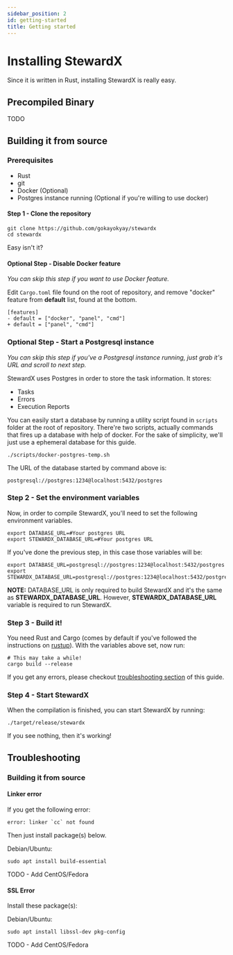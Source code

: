 ```yaml
---
sidebar_position: 2
id: getting-started
title: Getting started
---
```


# Installing StewardX

Since it is written in Rust, installing StewardX is really easy.

## Precompiled Binary
TODO

## Building it from source
### Prerequisites
- Rust
- git
- Docker (Optional)
- Postgres instance running (Optional if you're willing to use docker)

#### Step 1 - Clone the repository
```shell
git clone https://github.com/gokayokyay/stewardx
cd stewardx
```
Easy isn't it?
#### Optional Step - Disable Docker feature
*You can skip this step if you want to use Docker feature.*

Edit `Cargo.toml` file found on the root of repository, and remove "docker" feature from **default** list, found at the bottom.
```git
[features]
- default = ["docker", "panel", "cmd"]
+ default = ["panel", "cmd"]
```
### Optional Step - Start a Postgresql instance
*You can skip this step if you've a Postgresql instance running, just grab it's URL and scroll to next step.*

StewardX uses Postgres in order to store the task information. It stores:
- Tasks
- Errors
- Execution Reports

You can easily start a database by running a utility script found in `scripts` folder at the root of repository. There're two scripts, actually commands that fires up a database with help of docker. For the sake of simplicity, we'll just use a ephemeral database for this guide.
```shell
./scripts/docker-postgres-temp.sh
```
The URL of the database started by command above is:
```
postgresql://postgres:1234@localhost:5432/postgres
```

### Step 2 - Set the environment variables
Now, in order to compile StewardX, you'll need to set the following environment variables.
```shell
export DATABASE_URL=#Your postgres URL
export STEWARDX_DATABASE_URL=#Your postgres URL
```
If you've done the previous step, in this case those variables will be:
```shell
export DATABASE_URL=postgresql://postgres:1234@localhost:5432/postgres
export STEWARDX_DATABASE_URL=postgresql://postgres:1234@localhost:5432/postgres
```

**NOTE:** DATABASE_URL is only required to build StewardX and it's the same as **STEWARDX_DATABASE_URL**. However, **STEWARDX_DATABASE_URL** variable is required to run StewardX.

### Step 3 - Build it!
You need Rust and Cargo (comes by default if you've followed the instructions on [rustup](https://rustup.rs)). With the variables above set, now run:
```shell
# This may take a while!
cargo build --release
```

If you get any errors, please checkout [troubleshooting section](#troubleshooting) of this guide.

### Step 4 - Start StewardX
When the compilation is finished, you can start StewardX by running:
```shell
./target/release/stewardx
```

If you see nothing, then it's working!

## Troubleshooting

### Building it from source
#### Linker error
If you get the following error:
```shell
error: linker `cc` not found
```
Then just install package(s) below.

Debian/Ubuntu:
```shell
sudo apt install build-essential
```

TODO - Add CentOS/Fedora

#### SSL Error
Install these package(s):

Debian/Ubuntu:
```shell
sudo apt install libssl-dev pkg-config
```

TODO - Add CentOS/Fedora
